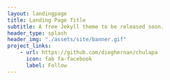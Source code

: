```yaml
---
layout: landingpage
title: Landing Page Title
subtitle: A free Jekyll theme to be released soon.
header_type: splash
header_img: "./assets/site/banner.gif"
project_links:
    - url: https://github.com/dieghernan/chulapa
      icon: fab fa-facebook
      label: Follow
---
```

